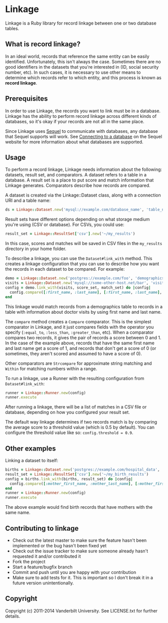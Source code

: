 # Linkage

Linkage is a Ruby library for record linkage between one or two database tables.

## What is record linkage?

In an ideal world, records that reference the same entity can be easily
identified. Unfortunately, this isn't always the case. Sometimes there are no
good identifiers in the datasets that you're interested in (ID, social security
number, etc). In such cases, it is necessary to use other means to determine
which records refer to which entity, and this process is known as **record
linkage**.

## Prerequisites

In order to use Linkage, the records you want to link must be in a database.
Linkage has the ability to perform record linkage across different kinds of
databases, so it's okay if your records are not all in the same place.

Since Linkage uses [Sequel](http://sequel.jeremyevans.net/) to communicate with
databases, any database that Sequel supports will work. See [Connecting to a
database](http://sequel.jeremyevans.net/documentation.html) on the Sequel
website for more information about what databases are supported.

## Usage

To perform a record linkage, Linkage needs information about the following:
datasets, result set, and comparators. A dataset refers to a table in a
database. A result set is a place to put score and match information that
Linkage generates.  Comparators describe how records are compared.

A dataset is created via the Linkage::Dataset class, along with a connection URI
and a table name:

```ruby
ds = Linkage::Dataset.new('mysql://example.com/database_name', 'table_name')
```

Result sets have different options depending on what storage medium you're
using (CSV or database). For CSVs, you could use:

```ruby
result_set = Linkage::ResultSet['csv'].new('~/my_results')
```

In this case, scores and matches will be saved in CSV files in the `my_results`
directory in your home folder.

To describe a linkage, you can use the `Dataset#link_with` method. This creates
a linkage configuration that you can use to describe how you want the records in
each dataset to be compared. For example:

```ruby
demo = Linkage::Dataset.new('postgres://example.com/foo', 'demographics')
visits = Linkage::Dataset.new('mysql://some-other-host.net/bar', 'visits')
config = demo.link_with(visits, score_set, match_set) do |config|
  config.compare([:first_name, :last_name], [:first_name, :last_name], :equal_to)
end
```

This linkage would match records from a demographics table to records in a table
with information about doctor visits by using first name and last name.

The `compare` method creates a `Compare` comparator. This is the simplest
comparator in Linkage, and it just compares fields with the operator you specify
(`:equal_to`, `:less_than`, `:greater_than`, etc). When a comparator compares
two records, it gives the pair of records a score between 0 and 1. In the case
of the example above, records that have the same first name and last name get a
score of 1, and records that don't get a score of 0 (or sometimes, they aren't
scored and assumed to have a score of 0).

Other comparators are `Strcompare` for approximate string matching and
`Within` for matching numbers within a range.

To run a linkage, use a Runner with the resulting configuration from
`Dataset#link_with`:

```ruby
runner = Linkage::Runner.new(config)
runner.execute
```

After running a linkage, there will be a list of matches in a CSV file or
database, depending on how you configured your result set.

The default way linkage determines if two records match is by comparing the
average score to a threshold value (which is 0.5 by default). You can configure
the threshold value like so: `config.threshold = 0.9`.

## Other examples

Linking a dataset to itself:

```ruby
births = Linkage::Dataset.new('postgres://example.com/hospital_data', 'births')
result_set = Linkage::ResultSet['csv'].new('~/my_birth_results')
config = births.link_with(births, result_set) do |config|
  config.compare([:mother_first_name, :mother_last_name], [:mother_first_name, :mother_last_name], :equal_to)
end
runner = Linkage::Runner.new(config)
runner.execute
```

The above example would find birth records that have mothers with the same
name.

## Contributing to linkage

* Check out the latest master to make sure the feature hasn't been implemented or the bug hasn't been fixed yet
* Check out the issue tracker to make sure someone already hasn't requested it and/or contributed it
* Fork the project
* Start a feature/bugfix branch
* Commit and push until you are happy with your contribution
* Make sure to add tests for it. This is important so I don't break it in a future version unintentionally.

## Copyright

Copyright (c) 2011-2014 Vanderbilt University. See LICENSE.txt for
further details.

